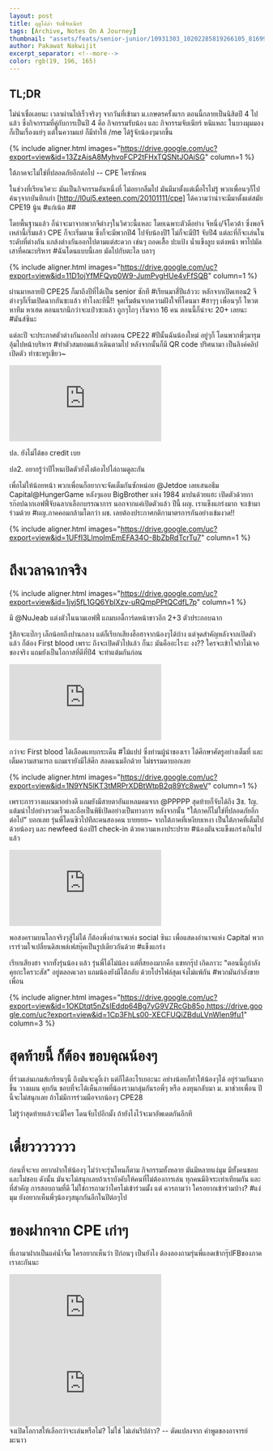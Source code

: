 ```yaml
---
layout: post
title: ฤดูไล่ล่า จับชี่จับเนียร์
tags: [Archive, Notes On A Journey]
thumbnail: "assets/feats/senior-junior/10931303_10202285819266105_8169992141538526570_n.jpg"
author: Pakawat Nakwijit
excerpt_separator: <!--more-->
color: rgb(19, 196, 165)
---
```


## TL;DR

ไม่น่าเชื่อเลยนะ เวลาผ่านไปเร็วจริงๆ จากวันที่เข้ามา ม.เกษตรครั้งแรก ตอนนี้กลายเป็นนิสิตปี 4 ไปแล้ว ซึ่งกิจกรรมที่คู่กับการเป็นปี 4 คือ กิจกรรมรับน้อง และ กิจกรรมจับเนียร์ หนิแหละ ในบางมุมมองก็เป็นเรื่องแย่ๆ แต่ในความแย่ ก็มีทำให้ /me ได้รู้จักน้องๆมากขึ้น 
<!--more-->


{% include aligner.html images="https://drive.google.com/uc?export=view&id=13ZzAisA8MyhvoFCP2tFHxTQSNtJOAiSG" column=1 %}

<div class="blockquote">
ใต้ภาคจะไม่ใช่ที่ปลอดภัยอีกต่อไป -- CPE ใครซักคน
</div>

ในช่วงที่เรียนวิศวะ มันเป็นกิจกรรมอันหนึ่งที่ ไม่อยากลืมไป มันมีมาตั้งแต่เมื่อไรไม่รู้ พวกเพื่อนๆก็ไปค้นๆจากบันทึกเก่า [http://l0ui5.exteen.com/20101111/cpe] ได้ความว่าน่าจะมีมาตั้งแต่สมัย CPE19 นู้น <span class="tag-en">#แก่เน้อ</span> ##

โดยพื้นฐานแล้ว ก็น่าจะมาจากพวกจีต่างๆในวิศวะนี้แหละ โดยเฉพาะตัวดีอย่าง จีหนึ่ง/จีโควต้า ซึ่งพอจีเหล่านี้เริ่มแล้ว CPE ก็จะเริ่มตาม ซึ่งก็จะมีพวกปี4 ไปจับน้องปี1 ไม่ก็จะมีปี1 จับปี4 แต่ละที่ก็จะเล่นในระดับที่ต่างกัน แกล้งต่างกันออกไปตามแต่สะดวก เช่นๆ ถอดเสื้อ ปะแป้ง น้ำแข็งลูบ แต่งหน้า พาไปมัดเสาที่คณะบริหาร <span class="tag-en">#ฉันโดนแบบนี้เลย</span> มัดไปกับตะไล บลาๆ

{% include aligner.html images="https://drive.google.com/uc?export=view&id=11D1ojYfMFQvp0W9-JumPvgHUe4vFfSQB" column=1 %}

ผ่านมาหลายปี CPE25 ก็มาถึงปีที่ได้เป็น senior ซักที <span class="tag-en">#เรียนมาสี่ปีแล้ววะ</span> หลักจากเปิดเทอม2 จีต่างๆก็เริ่มเปิดฉากกันซะแล้ว ทำไงละทีนี้!! จุดเริ่มต้นจากความฝังใจที่โดนมา <span class="tag-en">#ฮาๆๆ</span> เพื่อนๆก็ โหวต หาทีม หาเฮด ตอนแรกนึกว่าจะแป๋วซะแล้ว ถูกๆไถๆ เริ่มจาก 16 คน ตอนนี้ก็น่าจะ 20+ เลยนะ <span class="tag-en">#มันส์ซินะ</span>

แต่ละปี จะประกาศตัวต่างกันออกไป อย่างตอน CPE22 <span class="tag-en">#ปีนั้นฉันน้องใหม่</span> อยู่ๆก็ โดนพวกพี่ๆมารุม อุ้มไปหน้าบริหาร <span class="tag-en">#ทำตัวสมยอมแล้วเดินตามไป</span> หลังจากนั้นก็มี QR code ปริศนามา เป็นลิงค์คลิปเปิดตัว ทำซะหรูเชียว~

<div class="video-container">
    <iframe class="video" src="https://www.youtube.com/embed/W8j2mvztens" frameborder="0" scrolling="no" webkitAllowFullScreen mozallowfullscreen allowFullScreen></iframe>
</div>

ปล. ยังไม่ได้ขอ credit เบย

ปล2. อยากรู้ว่าปีไหนเปิดตัวยังไงต้องไปไล่ถามดูละกัน

เพื่อไม่ให้น้อยหน้า พวกเพื่อนก็อยากจะจัดเต็มกันซักหน่อย @Jetdoe เลยเสนอธีม Capital@HungerGame หลังๆแอบ BigBrother แห่ง 1984 มาปนด้วยแฮะ เปิดตัวด้วยการก๊อปฉากเอฟฟี่จับฉลากเลือกบรรณาการ นอกจากแค่เปิดตัวแล้ว ปีนี้ ผญ. เราแข็งแกร่งมาก จะเข้ามาร่วมด้วย <span class="tag-en">#ผญ</span>.ภาคคอมกล้ามโตกว่า ผช. เลยต้องประกาศกติกามาตรการกันอย่างเข้มงวด!!

{% include aligner.html images="https://drive.google.com/uc?export=view&id=1UFfI3LlmoImEmEFA34O-8bZbRdTcrTu7" column=1 %}

# ถึงเวลาฉากจริง

{% include aligner.html images="https://drive.google.com/uc?export=view&id=1jvj5fL1GQ6YblXzv-uRQmpPPtQCdfL7p" column=1 %}

มี @NuJeab แต่งตัวในนามเอฟฟี่ แถมบอดี้การ์ดหน้าขาวอีก 2+3 ตัวประกอบฉาก

รู้สึกจะแป๊กๆ เล็กน้อยถึงปานกลาง แต่ก็เรียกเสียงฮือฮาจากน้องๆได้บ้าง แต่จุดสำคัญหลังจากเปิดตัวแล้ว ก็ต้อง First blood เพราะ ถึงจะเปิดตัวไปแล้ว ก็นะ มันคืออะไรงะ งง?? ใครจะเข้าใจถ้าไม่เจอของจริง แถมยังเป็นโอกาสที่ดีที่ปี4 จะทำแต้มกันก่อน

<div class="video-container">
    <iframe class="video" src="https://www.youtube.com/embed/BKp6OekwLlw" frameborder="0" scrolling="no" webkitAllowFullScreen mozallowfullscreen allowFullScreen></iframe>
</div>

กว่าจะ First blood ได้เลือดแทบกระเด็น <span class="tag-en">#โม้แปป</span> ซึ่งท่านผู้นำของเรา ได้ศึกษาศัตรูอย่างเต็มที่ และเต็มความสามารถ แถมเรายังมีไส้ศึก สอดแนมอีกด้วย ไม่ธรรมดาบอกเลย

{% include aligner.html images="https://drive.google.com/uc?export=view&id=1N9YN5lKT3tMRPrXDBtWtpB2q89Yc8weV" column=1 %}

เพราะการวางแผนมาอย่างดี แถมยังมีสายตาอันแหลมคมจาก @PPPPP สุดท้ายก็จับได้ถึง 3ช. 1ญ. แต้มนำไปอย่างรวดเร็วและถือเป็นพิธีเปิดอย่างเป็นทางการ หลังจากนั้น "ใต้ภาคก็ไม่ใช่ที่ปลอดภัยอีกต่อไป" บอกเลย รุ่นพี่โดนซิวไปทีละคนสองคน บายยยย~ จากใต้ภาคที่เหงียบเหงา เป็นใต้ภาคที่เต็มไปด้วยน้องๆ และ newfeed น้องปี1 check-in ด้วยความเหงาประปราย <span class="tag-en">#น้องมันจะแข็งแกร่งเกินไปแล้ว</span>

<div class="video-container">
    <iframe class="video" src="https://www.youtube.com/embed/lyHVp0kDOuA" frameborder="0" scrolling="no" webkitAllowFullScreen mozallowfullscreen allowFullScreen></iframe>
</div>

พอสงครามบนโลกจริงๆสู้ไม่ได้ ก็ต้องพึ่งอำนาจแห่ง social ซินะ เพื่อแสดงอำนาจแห่ง Capital พวกเราร่วมใจเปลี่ยนดิสเพล์เฟสบุ๊คเป็นรูปเดียวกันด้วย <span class="tag-en">#แข็งแกร่ง</span>

เรียกเสียงฮา จากทั้งรุ่นน้อง แล้ว รุ่นพี่ได้ไม่น้อง แต่ที่สยองมากคือ แชทกรุ๊ป เกิดภาวะ "ตอนนี้กูกำลังคุยกะใครวะสัส" อยู่ตลอดเวลา แถมน้องยังมีโต้กลับ ด้วยโปรไฟล์สุดเจ๋งไม่แพ้กัน <span class="tag-en">#พวกมันกำลังขายเพื่อน</span>

{% include aligner.html images="https://drive.google.com/uc?export=view&id=1OKDtqt5nZsIEddp64Bg7yG9VZRcGb85o,https://drive.google.com/uc?export=view&id=1Cp3FhLs00-XECFUQiZBduLVnWlen9fu1" column=3 %}

# สุดท้ายนี้ ก็ต้อง ขอบคุณน้องๆ 
ที่ร่วมเล่นเกมส์เกรียนๆนี้ ถึงมันจะดูงี่เง่า แต่ก็ได้อะไรเยอะนะ อย่างน้อยก็ทำให้น้องๆได้ อยู่ร่วมกันมากขึ้น วางแผน คุยกัน ชอบที่จะได้เห็นภาพที่น้องรวมกลุ่มกันรอพี่ๆ หรือ ลงทุนกลับมา ม. มาช่วยเพื่อน ปีนี้จะไม่สนุกเลย ถ้าไม่มีการร่วมมือจากน้องๆ CPE28

ไม่รู้ว่าสุดท้ายแล้วจะมีใคร โดนจับไปอีกมั้ง ถ้ายังไงไว้จะมาอัพเดตกันอีกที


# เดี๋ยววววววว

ก่อนที่จะจบ อยากฝากให้น้องๆ ไม่ว่าจะรุ่นไหนก็ตาม กิจกรรมทั้งหลาย มันมีหลายแง่มุม มีทั้งคนชอบและไม่ชอบ ดังนั้น มันจะไม่สนุกเลยถ้าเราบังคับให้คนที่ไม่ต้องการเล่น ทุกคนมีอิจระเท่าเทียมกัน และที่สำคัญ การสอบถามที่ดี ไม่ใช่การถามว่าใครไม่เข้าร่วมมั้ง แต่ ควรถามว่า ใครอยากเข้าร่วมบ้าง? <span class="tag-en">#แง่มุม</span> ยังอยากเห็นพี่ๆน้องๆสนุกกันอีกในปีต่อๆไป

# ของฝากจาก CPE เก่าๆ

ที่เอามาฝากเป็นแค่น้ำจิ้ม ใครอยากเห็นว่า ปีก่อนๆ เป็นยังไง ต้องลองถามรุ่นพี่แอดเข้ากรุ๊ปFBของภาคเราละกันนะ

<div class="video-container">
    <iframe class="video" src="https://www.youtube.com/embed/nJduUnUHWSQ" frameborder="0" scrolling="no" webkitAllowFullScreen mozallowfullscreen allowFullScreen></iframe>
</div>

<div class="video-container">
    <iframe class="video" src="https://www.youtube.com/embed/MPAg6faby2A" frameborder="0" scrolling="no" webkitAllowFullScreen mozallowfullscreen allowFullScreen></iframe>
</div>

<div class="blockquote"> จงเปิดโอกาสให้เลือกว่าจะเล่นหรือไม่? ไม่ใช่ ไม่เล่นรึปล่าว? -- ดัดแปลงจาก คำพูดของอาจารย์มะนาว </div>
